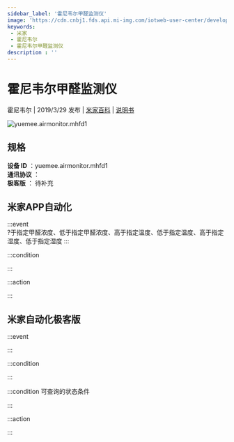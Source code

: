 ```yaml
---
sidebar_label: '霍尼韦尔甲醛监测仪'
image: 'https://cdn.cnbj1.fds.api.mi-img.com/iotweb-user-center/developer_1679047545524lgxXCBER.png?GalaxyAccessKeyId=AKVGLQWBOVIRQ3XLEW&Expires=9223372036854775807&Signature=ami1drVZpsVWuEDMoy7EgmK+emM='
keywords: 
 - 米家
 - 霍尼韦尔
 - 霍尼韦尔甲醛监测仪
description : ''
---
```

# 霍尼韦尔甲醛监测仪

霍尼韦尔 | 2019/3/29 发布 | [米家百科](https://home.mi.com/webapp/content/baike/product/index.html?model=yuemee.airmonitor.mhfd1) | [说明书](https://home.mi.com/views/introduction.html?model=yuemee.airmonitor.mhfd1&region=cn)

![yuemee.airmonitor.mhfd1](https://cdn.cnbj1.fds.api.mi-img.com/iotweb-user-center/developer_1679047545524lgxXCBER.png?GalaxyAccessKeyId=AKVGLQWBOVIRQ3XLEW&Expires=9223372036854775807&Signature=ami1drVZpsVWuEDMoy7EgmK+emM=)

## 规格  
> 
**设备 ID** ：yuemee.airmonitor.mhfd1  
**通讯协议** ：  
**极客版**  ： 待补充 


## 米家APP自动化  

:::event  
?于指定甲醛浓度、低于指定甲醛浓度、高于指定温度、低于指定温度、高于指定湿度、低于指定湿度
:::

:::condition  

:::

:::action   

:::

## 米家自动化极客版  

:::event  

:::

:::condition  

:::

:::condition 可查询的状态条件  

:::

:::action  

:::

        

